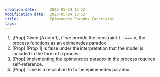 ```yaml
---
creation date:		2023-05-24 13:52
modification date:	2023-05-24 13:52
title: 				Epimenedes Paradox Constraint
tags:
---
```

1. [Prop]  Given [Axiom 1], if we provide the constraint `i !=== o`, the process functions as an epimenedes paradox  
2. [Prop]  [Prop 1] is false under the interpretation that the model is included in the form of a process. 
3. [Prop]  Implementing the epimenedes paradox in the process requires self-reference.
4. [Prop]  Time is a resolution to to the epimenedes paradox